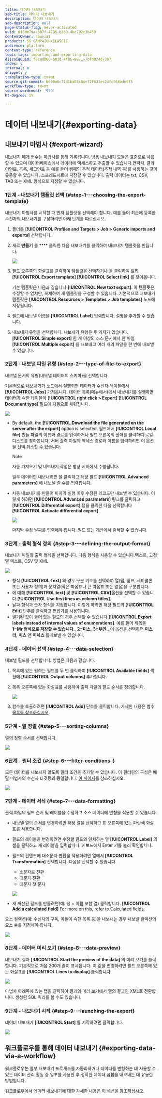 ```yaml
---
title: 데이터 내보내기
seo-title: 데이터 내보내기
description: 데이터 내보내기
seo-description: null
page-status-flag: never-activated
uuid: 818de79a-587f-4735-b333-4bc702c3b450
contentOwner: sauviat
products: SG_CAMPAIGN/CLASSIC
audience: platform
content-type: reference
topic-tags: importing-and-exporting-data
discoiquuid: fecadb66-b81d-4fb6-9971-7bfd024d70b7
index: y
internal: n
snippet: y
translation-type: tm+mt
source-git-commit: b690e6c7141ba88c8ce72f631ec24fc068ade8f5
workflow-type: tm+mt
source-wordcount: '920'
ht-degree: 1%

---
```



# 데이터 내보내기{#exporting-data}

## 내보내기 마법사 {#export-wizard}

내보내기 매개 변수는 마법사를 통해 기록됩니다. 범용 내보내기 모듈은 표준으로 사용할 수 있으며 데이터베이스에서 데이터에 액세스하고 추출할 수 있습니다.연락처, 클라이언트, 목록, 세그먼트 등 예를 들어 캠페인 추적 데이터(추적 내역 등)를 사용하는 것이 유용할 수 있습니다. 스프레드시트에 저장할 수 있습니다. 출력 데이터는 txt, CSV, TAB 또는 XML 형식으로 지정할 수 있습니다.

### 1단계 - 내보내기 템플릿 선택 {#step-1---choosing-the-export-template}

내보내기 마법사를 시작할 때 먼저 템플릿을 선택해야 합니다. 예를 들어 최근에 등록한 수신자의 내보내기를 구성하려면 아래 단계를 따르십시오.

1. 폴더를 **[!UICONTROL Profiles and Targets > Job > Generic imports and exports]** 선택합니다.
1. 새로 **만들기** 를 **** 클릭한 다음 내보내기를 클릭하여 내보내기 템플릿을 만듭니다.

   ![](assets/s_ncs_user_export_wizard01.png)

1. 필드 오른쪽의 화살표를 클릭하여 템플릿을 선택하거나 을 클릭하여 트리 **[!UICONTROL Export template]** **[!UICONTROL Select link]** 를 찾아봅니다.

   기본 템플릿은 다음과 같습니다 **[!UICONTROL New text export]**. 이 템플릿은 수정할 수 없지만, 복제하여 새 템플릿을 구성할 수 있습니다. 기본적으로 내보내기 템플릿은 **[!UICONTROL Resources > Templates > Job templates]** 노드에 저장됩니다.

1. 필드에 내보낼 이름을 **[!UICONTROL Label]** 입력합니다. 설명을 추가할 수 있습니다.
1. 내보내기 유형을 선택합니다. 내보내기 유형은 두 가지가 있습니다. **[!UICONTROL Simple export]** 한 개 이상의 소스 문서에서 한 파일 **[!UICONTROL Multiple export]** 을 내보내고 여러 개의 파일을 한 번에 내보낼 수 있습니다.

### 2단계 - 내보낼 파일 유형 {#step-2---type-of-file-to-export}

내보낼 문서의 유형(내보낼 데이터의 스키마)을 선택합니다.

기본적으로 내보내기가 노드에서 실행되면 데이터가 수신자 테이블에서 **[!UICONTROL Jobs]** 가져옵니다. 데이터 목록(메뉴에서)에서 내보내기를 실행하면 데이터가 속한 테이블이 **[!UICONTROL right click > Export]** **[!UICONTROL Document type]** 필드에 자동으로 채워집니다.

![](assets/s_ncs_user_export_wizard02.png)

* By default, the **[!UICONTROL Download the file generated on the server after the export]** option is selected. 필드에서 **[!UICONTROL Local file]** 만들 파일의 이름과 경로를 입력하거나 필드 오른쪽의 폴더를 클릭하여 로컬 디스크를 찾아봅니다. 서버 출력 파일의 액세스 경로와 이름을 입력하려면 이 옵션을 선택 취소할 수 있습니다.

   >[!NOTE]
   >
   >자동 가져오기 및 내보내기 작업은 항상 서버에서 수행됩니다.
   >
   >일부 데이터만 내보내려면 을 클릭하고 해당 필드 **[!UICONTROL Advanced parameters]** 에 내보낼 줄 수를 입력합니다.

* 차등 내보내기를 만들어 마지막 실행 이후 수정된 레코드만 내보낼 수 있습니다. 이렇게 하려면 **[!UICONTROL Advanced parameters]** 링크를 클릭하고 **[!UICONTROL Differential export]** 탭을 클릭한 다음 선택합니다 **[!UICONTROL Activate differential export]**.

   ![](assets/s_ncs_user_export_wizard02_b.png)

   마지막 수정 날짜를 입력해야 합니다. 필드 또는 계산에서 검색할 수 있습니다.

### 3단계 - 출력 형식 정의 {#step-3---defining-the-output-format}

내보내기 파일의 출력 형식을 선택합니다. 다음 형식을 사용할 수 있습니다.텍스트, 고정 열 텍스트, CSV 및 XML

![](assets/s_ncs_user_export_wizard03.png)

* 형식 **[!UICONTROL Text]** 의 경우 구분 기호를 선택하여 열(탭, 쉼표, 세미콜론 또는 사용자 정의)과 문자열(작은 따옴표나 큰 따옴표 또는 없음)을 구분합니다.
* 에 대해 **[!UICONTROL text]** 및 **[!UICONTROL CSV]**&#x200B;옵션을 선택할 수 있습니다 **[!UICONTROL Use first lines as column titles]**.
* 날짜 형식과 숫자 형식을 지정합니다. 이렇게 하려면 해당 필드의 **[!UICONTROL Edit]** 단추를 클릭하고 편집기를 사용합니다.
* 열거된 값이 들어 있는 필드의 경우 선택할 수 있습니다 **[!UICONTROL Export labels instead of internal values of enumerations]**. 예를 들어 제목을 **1=Mr 형식으로 저장할 수 있습니다.**, **2=미스**, **3=부인.**. 이 옵션을 선택하면 **미스터**, **미스** 앤 **미세스** 를내보낼 수 있습니다.

### 4단계 - 데이터 선택 {#step-4---data-selection}

내보낼 필드를 선택합니다. 방법은 다음과 같습니다.

1. 목록에 있는 원하는 필드를 두 번 클릭하여 **[!UICONTROL Available fields]** 섹션에 **[!UICONTROL Output columns]** 추가합니다.
1. 목록 오른쪽에 있는 화살표를 사용하여 출력 파일의 필드 순서를 정의합니다.

   ![](assets/s_ncs_user_export_wizard04.png)

1. 함수를 호출하려면 **[!UICONTROL Add]** 단추를 클릭합니다. 자세한 내용은 함수 [목록을 참조하십시오](../../platform/using/defining-filter-conditions.md#list-of-functions).

### 5단계 - 열 정렬 {#step-5---sorting-columns}

열의 정렬 순서를 선택합니다.

![](assets/s_ncs_user_export_wizard05.png)

### 6단계 - 필터 조건 {#step-6---filter-conditions-}

모든 데이터를 내보내지 않도록 필터 조건을 추가할 수 있습니다. 이 필터링의 구성은 배달 마법사의 수신자 타깃팅과 동일합니다. [이 페이지](../../delivery/using/steps-defining-the-target-population.md)를 참조하십시오.

![](assets/s_ncs_user_export_wizard05_b.png)

### 7단계 - 데이터 서식 {#step-7---data-formatting}

출력 파일의 필드 순서 및 레이블을 수정하고 소스 데이터에 변형을 적용할 수 있습니다.

* 내보낼 열의 순서를 변경하려면 해당 열을 선택하고 표 오른쪽에 있는 파란색 화살표를 사용합니다.
* 필드의 레이블을 변경하려면 수정할 필드와 일치하는 열 **[!UICONTROL Label]** 의 셀을 클릭하고 새 레이블을 입력합니다. 키보드에서 Enter 키를 눌러 확인합니다.
* 필드의 컨텐츠에 대소문자 변환을 적용하려면 열에서 **[!UICONTROL Transformation]** 선택합니다. 다음을 선택할 수 있습니다.

   * 소문자로 전환
   * 대문자 전환
   * 대문자 첫 문자

   ![](assets/s_ncs_user_export_wizard06.png)

* 새 계산된 필드를 만들려면(예: 성 + 이름 포함 열) 클릭합니다. **[!UICONTROL Add a calculated field]** For more on this, refer to [Calculated fields](../../platform/using/importing-data.md#calculated-fields).

요소 컬렉션(예: 수신자의 구독, 이들이 속한 목록 등)을 내보내는 경우 내보낼 컬렉션의 요소 수를 지정해야 합니다.

![](assets/s_ncs_user_export_wizard06_c.png)

### 8단계 - 데이터 미리 보기 {#step-8---data-preview}

내보내기 결과 **[!UICONTROL Start the preview of the data]** 의 미리 보기를 클릭합니다. 기본적으로 처음 200개 줄이 표시됩니다. 이 값을 변경하려면 필드 오른쪽에 있는 화살표를 **[!UICONTROL Lines to display]** 클릭합니다.

![](assets/s_ncs_user_export_wizard07.png)

마법사 아래쪽에 있는 탭을 클릭하여 결과의 미리 보기에서 열의 결과인 XML로 전환합니다. 생성된 SQL 쿼리를 볼 수도 있습니다.

### 9단계 - 내보내기 시작 {#step-9---launching-the-export}

데이터 내보내기 **[!UICONTROL Start]** 를 시작하려면 클릭합니다.

![](assets/s_ncs_user_export_wizard08.png)

## 워크플로우를 통해 데이터 내보내기 {#exporting-data-via-a-workflow}

워크플로우는 일부 내보내기 프로세스를 자동화하거나 데이터를 변형하는 데 사용할 수 있는 데이터 관리 활동 중 일부를 사용한 후 정확한 데이터 집합을 내보내는 데 유용한 방법입니다.

워크플로우에서 데이터 내보내기에 대한 자세한 내용은 [이 섹션을 참조하십시오](../../workflow/using/how-to-use-workflow-data.md).

